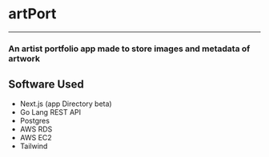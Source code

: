 # artPort

---

### An artist portfolio app made to store images and metadata of artwork

## Software Used

- Next.js (app Directory beta)
- Go Lang REST API
- Postgres
- AWS RDS
- AWS EC2
- Tailwind
